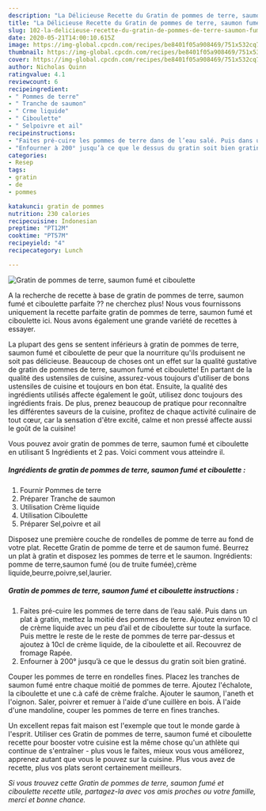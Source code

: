 ```yaml
---
description: "La Délicieuse Recette du Gratin de pommes de terre, saumon fumé et ciboulette"
title: "La Délicieuse Recette du Gratin de pommes de terre, saumon fumé et ciboulette"
slug: 102-la-delicieuse-recette-du-gratin-de-pommes-de-terre-saumon-fume-et-ciboulette
date: 2020-05-21T14:00:10.615Z
image: https://img-global.cpcdn.com/recipes/be8401f05a908469/751x532cq70/gratin-de-pommes-de-terre-saumon-fume-et-ciboulette-photo-principale-de-la-recette.jpg
thumbnail: https://img-global.cpcdn.com/recipes/be8401f05a908469/751x532cq70/gratin-de-pommes-de-terre-saumon-fume-et-ciboulette-photo-principale-de-la-recette.jpg
cover: https://img-global.cpcdn.com/recipes/be8401f05a908469/751x532cq70/gratin-de-pommes-de-terre-saumon-fume-et-ciboulette-photo-principale-de-la-recette.jpg
author: Nicholas Quinn
ratingvalue: 4.1
reviewcount: 6
recipeingredient:
- " Pommes de terre"
- " Tranche de saumon"
- " Crme liquide"
- " Ciboulette"
- " Selpoivre et ail"
recipeinstructions:
- "Faites pré-cuire les pommes de terre dans de l’eau salé. Puis dans un plat à gratin, mettez la moitié des pommes de terre. Ajoutez environ 10 cl de crème liquide avec un peu d’ail et de ciboulette sur toute la surface. Puis mettre le reste de le reste de pommes de terre par-dessus et ajoutez à 10cl de crème liquide, de la ciboulette et ail. Recouvrez de fromage Rapée."
- "Enfourner à 200° jusqu’à ce que le dessus du gratin soit bien gratiné."
categories:
- Resep
tags:
- gratin
- de
- pommes

katakunci: gratin de pommes 
nutrition: 230 calories
recipecuisine: Indonesian
preptime: "PT12M"
cooktime: "PT57M"
recipeyield: "4"
recipecategory: Lunch

---
```



![Gratin de pommes de terre, saumon fumé et ciboulette](https://img-global.cpcdn.com/recipes/be8401f05a908469/751x532cq70/gratin-de-pommes-de-terre-saumon-fume-et-ciboulette-photo-principale-de-la-recette.jpg)

A la recherche de recette à base de gratin de pommes de terre, saumon fumé et ciboulette parfaite ?? ne cherchez plus! Nous vous fournissons uniquement la recette parfaite gratin de pommes de terre, saumon fumé et ciboulette ici. Nous avons également une grande variété de recettes à essayer.

La plupart des gens se sentent inférieurs à gratin de pommes de terre, saumon fumé et ciboulette de peur que la nourriture qu'ils produisent ne soit pas délicieuse. Beaucoup de choses ont un effet sur la qualité gustative de gratin de pommes de terre, saumon fumé et ciboulette! En partant de la qualité des ustensiles de cuisine, assurez-vous toujours d'utiliser de bons ustensiles de cuisine et toujours en bon état. Ensuite, la qualité des ingrédients utilisés affecte également le goût, utilisez donc toujours des ingrédients frais. De plus, prenez beaucoup de pratique pour reconnaître les différentes saveurs de la cuisine, profitez de chaque activité culinaire de tout cœur, car la sensation d'être excité, calme et non pressé affecte aussi le goût de la cuisine!

<!--inarticleads1-->

Vous pouvez avoir gratin de pommes de terre, saumon fumé et ciboulette en utilisant 5 Ingrédients et 2 pas. Voici comment vous atteindre il.

##### Ingrédients de gratin de pommes de terre, saumon fumé et ciboulette :

1. Fournir  Pommes de terre
1. Préparer  Tranche de saumon
1. Utilisation  Crème liquide
1. Utilisation  Ciboulette
1. Préparer  Sel,poivre et ail


Disposez une première couche de rondelles de pomme de terre au fond de votre plat. Recette Gratin de pomme de terre et de saumon fumé. Beurrez un plat à gratin et disposez les pommes de terre et le saumon. Ingrédients: pomme de terre,saumon fumé (ou de truite fumée),crème liquide,beurre,poivre,sel,laurier. 

<!--inarticleads2-->

##### Gratin de pommes de terre, saumon fumé et ciboulette instructions :

1. Faites pré-cuire les pommes de terre dans de l’eau salé. Puis dans un plat à gratin, mettez la moitié des pommes de terre. Ajoutez environ 10 cl de crème liquide avec un peu d’ail et de ciboulette sur toute la surface. Puis mettre le reste de le reste de pommes de terre par-dessus et ajoutez à 10cl de crème liquide, de la ciboulette et ail. Recouvrez de fromage Rapée.
1. Enfourner à 200° jusqu’à ce que le dessus du gratin soit bien gratiné.


Couper les pommes de terre en rondelles fines. Placez les tranches de saumon fumé entre chaque moitié de pommes de terre. Ajoutez l&#39;échalote, la ciboulette et une c.à café de crème fraîche. Ajouter le saumon, l&#39;aneth et l&#39;oignon. Saler, poivrer et remuer à l&#39;aide d&#39;une cuillère en bois. À l&#39;aide d&#39;une mandoline, couper les pommes de terre en fines tranches. 

<!--inarticleads1-->

<p>
Un excellent repas fait maison est l'exemple que tout le monde garde à l'esprit. Utiliser ces Gratin de pommes de terre, saumon fumé et ciboulette recette pour booster votre cuisine est la même chose qu'un athlète qui continue de s'entraîner - plus vous le faites, mieux vous vous améliorez, apprenez autant que vous le pouvez sur la cuisine. Plus vous avez de recette, plus vos plats seront certainement meilleurs.
</p>

<p>
<i>Si vous trouvez cette Gratin de pommes de terre, saumon fumé et ciboulette recette utile, partagez-la avec vos amis proches ou votre famille, merci et bonne chance.</i>
</p>
